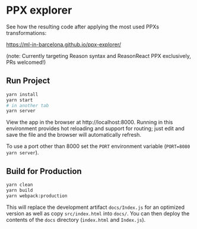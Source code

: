 # PPX explorer 

See how the resulting code after applying the most used PPXs transformations: 

https://ml-in-barcelona.github.io/ppx-explorer/

(note: Currently targeting Reason syntax and ReasonReact PPX exclusively, PRs welcomed!)

## Run Project

```sh
yarn install
yarn start
# in another tab
yarn server
```

View the app in the browser at http://localhost:8000. Running in this environment provides hot reloading and support for routing; just edit and save the file and the browser will automatically refresh.

To use a port other than 8000 set the `PORT` environment variable (`PORT=8080 yarn server`).

## Build for Production

```sh
yarn clean
yarn build
yarn webpack:production
```

This will replace the development artifact `docs/Index.js` for an optimized version as well as copy `src/index.html` into `docs/`. You can then deploy the contents of the `docs` directory (`index.html` and `Index.js`).
